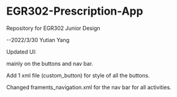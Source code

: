 # EGR302-Prescription-App
Repository for EGR302 Junior Design


--2022/3/30 Yutian Yang

  Updated UI:
  
  mainly on the buttons and nav bar.

  Add 1 xml file (custom_button) for style of all the buttons.
  
  Changed framents_navigation.xml for the nav bar for all activities.
